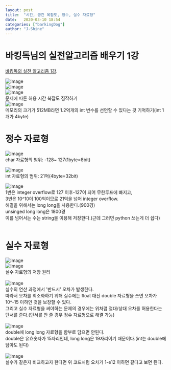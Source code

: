 ```yaml
---
layout: post
title:  "시간, 공간 복잡도, 정수, 실수 자료형"
date:   2020-03-10 18:54
categories: ["barkingDog"]
author: "J-Shine"
---
```


# 바킹독님의 실전알고리즘 배우기 1강
[바킹독의 실전 알고리즘 1강](https://blog.encrypted.gg/922).  
  
![image](https://user-images.githubusercontent.com/61873510/86477025-99aef680-bd82-11ea-9e82-2a7bb7429dc8.png)  
![image](https://user-images.githubusercontent.com/61873510/86477108-bc410f80-bd82-11ea-9745-b59bece9660d.png)  
![image](https://user-images.githubusercontent.com/61873510/86475390-89494c80-bd7f-11ea-9b06-df055ab3f8c5.png)  
문제에 따른 허용 시간 복잡도 짐작하기    
![image](https://user-images.githubusercontent.com/61873510/86477221-f1e5f880-bd82-11ea-9559-e421fb29a02d.png)   
메모리의 크기가 512MB라면 1.2억개의 int 변수를 선언할 수 있다는 것 기억하기(int 1개가 4byte)     
# 정수 자료형  

![image](https://user-images.githubusercontent.com/61873510/86479959-1395ae80-bd88-11ea-8f66-ab4ac409888b.png)   
char 자료형의 범위: -128~ 127(1byte=8bit)   

![image](https://user-images.githubusercontent.com/61873510/86480202-7dae5380-bd88-11ea-9523-5540fa4c614a.png)   
int 자료형의 범위: 21억(4byte=32bit)  

![image](https://user-images.githubusercontent.com/61873510/86480508-17760080-bd89-11ea-9912-a25bf97d9cf1.png)  
1번은 integer overflow로 127 이후-127이 되어 무한루프에 빠지고,   
3번은 10^10이 100억이므로 21억을 넘어 integer overflow.   
해결을 위해서는 long long을 사용한다.(900경)  
unsinged long long은 1800경  
이를 넘어서는 수는 string을 이용해 저장한다.(근데 그러면 python 쓰는게 더 쉽다)<br><br>

# 실수 자료형  
  
![image](https://user-images.githubusercontent.com/61873510/86508133-a67e2980-be18-11ea-92d1-a9c52643b8e4.png)<br>
![image](https://user-images.githubusercontent.com/61873510/86508222-345a1480-be19-11ea-9a9e-a77a5aec64ba.png)<br>
실수 자료형의 저장 원리<br><br>
![image](https://user-images.githubusercontent.com/61873510/86508232-4cca2f00-be19-11ea-826f-da2606c0488b.png)<br>
실수의 연산 과정에서 '반드시' 오차가 발생한다.<br>
따라서 오차를 최소화하기 위해 실수에는 float 대신 double 자료형을 쓰면 오차가 10^-15 이하인 것을 보장할 수 있다.<br>
그리고 실수 자료형을 써야하는 문제의 경우에는 위처럼 절대/상대 오차를 허용한다는 단서를 준다.(단서를 안 줄 경우 정수 자료형으로 해결 가능)<br><br>
![image](https://user-images.githubusercontent.com/61873510/86508409-cc0c3280-be1a-11ea-9764-16e5e0bf9a14.png)<br>
double에 long long 자료형을 함부로 담으면 안된다.<br>
double은 유효숫자가 15자리인데, long long은 19자리이기 때문이다.(int는 double에 담아도 된다)<br><br>
![image](https://user-images.githubusercontent.com/61873510/86508516-9fa4e600-be1b-11ea-88a5-5ff6d24f030f.png)<br>
실수가 같은지 비교하고자 한다면 위 코드처럼 오차가 1-e12 이하면 같다고 보면 된다.<br>



